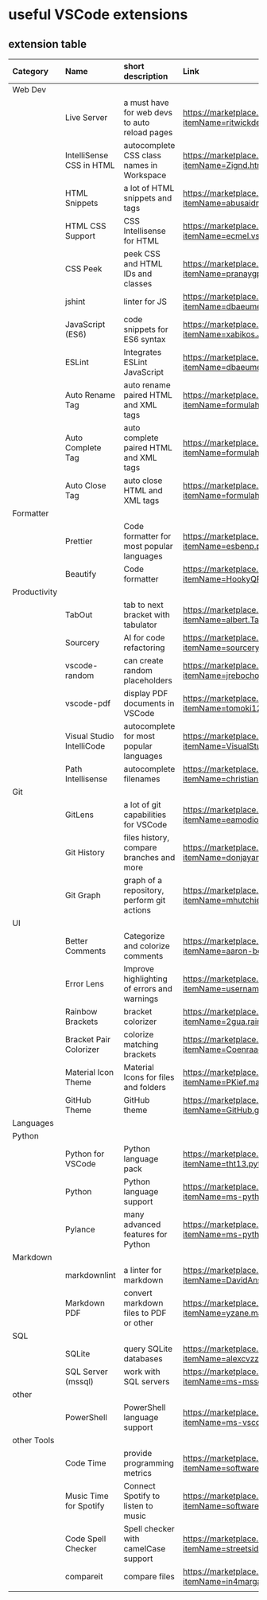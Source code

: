 # useful VSCode extensions

## extension table

| Category          | Name                      | short description                             | Link                                                                                              |
| :---------------- | :------------------------ | :-------------------------------------------- | :------------------------------------------------------------------------------------------------ |
| Web Dev           |                           |                                               |                                                                                                   |
|                   | Live Server               | a must have for web devs to auto reload pages | https://marketplace.visualstudio.com/items?itemName=ritwickdey.LiveServer                         |
|                   | IntelliSense CSS in HTML  | autocomplete CSS class names in Workspace     | https://marketplace.visualstudio.com/items?itemName=Zignd.html-css-class-completion               |
|                   | HTML Snippets             | a lot of HTML snippets and tags               | https://marketplace.visualstudio.com/items?itemName=abusaidm.html-snippets                        |
|                   | HTML CSS Support          | CSS Intellisense for HTML                     | https://marketplace.visualstudio.com/items?itemName=ecmel.vscode-html-css                         |
|                   | CSS Peek                  | peek CSS and HTML IDs and classes             | https://marketplace.visualstudio.com/items?itemName=pranaygp.vscode-css-peek                      |
|                   | jshint                    | linter for JS                                 | https://marketplace.visualstudio.com/items?itemName=dbaeumer.jshint                               |
|                   | JavaScript (ES6)          | code snippets for ES6 syntax                  | https://marketplace.visualstudio.com/items?itemName=xabikos.JavaScriptSnippets                    |
|                   | ESLint                    | Integrates ESLint JavaScript                  | https://marketplace.visualstudio.com/items?itemName=dbaeumer.vscode-eslint                        |
|                   | Auto Rename Tag           | auto rename paired HTML and XML tags          | https://marketplace.visualstudio.com/items?itemName=formulahendry.auto-rename-tag                 |
|                   | Auto Complete Tag         | auto complete paired HTML and XML tags        | https://marketplace.visualstudio.com/items?itemName=formulahendry.auto-complete-tag               |
|                   | Auto Close Tag            | auto close HTML and XML tags                  | https://marketplace.visualstudio.com/items?itemName=formulahendry.auto-close-tag                  |
| Formatter         |                           |                                               |                                                                                                   |
|                   | Prettier                  | Code formatter for  most popular languages    | https://marketplace.visualstudio.com/items?itemName=esbenp.prettier-vscode                        |
|                   | Beautify                  | Code formatter                                | https://marketplace.visualstudio.com/items?itemName=HookyQR.beautify                              |
| Productivity      |                           |                                               |                                                                                                   |
|                   | TabOut                    | tab to next bracket with tabulator            | https://marketplace.visualstudio.com/items?itemName=albert.TabOut                                 |
|                   | Sourcery                  | AI for code refactoring                       | https://marketplace.visualstudio.com/items?itemName=sourcery.sourcery                             |
|                   | vscode-random             | can create random placeholders                | https://marketplace.visualstudio.com/items?itemName=jrebocho.vscode-random                        |
|                   | vscode-pdf                | display PDF documents in VSCode               | https://marketplace.visualstudio.com/items?itemName=tomoki1207.pdf                                |
|                   | Visual Studio IntelliCode | autocomplete for most popular languages       | https://marketplace.visualstudio.com/items?itemName=VisualStudioExptTeam.vscodeintellicode        |
|                   | Path Intellisense         | autocomplete filenames                        | https://marketplace.visualstudio.com/items?itemName=christian-kohler.path-intellisense            |
| Git               |                           |                                               |                                                                                                   |
|                   | GitLens                   | a lot of git capabilities for VSCode          | https://marketplace.visualstudio.com/items?itemName=eamodio.gitlens                               |
|                   | Git History               | files history, compare branches and more      | https://marketplace.visualstudio.com/items?itemName=donjayamanne.githistory                       |
|                   | Git Graph                 | graph of a repository, perform git actions    | https://marketplace.visualstudio.com/items?itemName=mhutchie.git-graph                            |
| UI                |                           |                                               |                                                                                                   |
|                   | Better Comments           | Categorize and colorize comments              | https://marketplace.visualstudio.com/items?itemName=aaron-bond.better-comments                    |
|                   | Error Lens                | Improve highlighting of errors and warnings   | https://marketplace.visualstudio.com/items?itemName=usernamehw.errorlens                          |
|                   | Rainbow Brackets          | bracket colorizer                             | https://marketplace.visualstudio.com/items?itemName=2gua.rainbow-brackets                         |
|                   | Bracket Pair Colorizer    | colorize matching brackets                    | https://marketplace.visualstudio.com/items?itemName=CoenraadS.bracket-pair-colorizer              |
|                   | Material Icon Theme       | Material Icons for files and folders          | https://marketplace.visualstudio.com/items?itemName=PKief.material-icon-theme                     |
|                   | GitHub Theme              | GitHub theme                                  | https://marketplace.visualstudio.com/items?itemName=GitHub.github-vscode-theme                    |
| Languages         |                           |                                               |                                                                                                   |
| Python            |                           |                                               |                                                                                                   |
|                   | Python for VSCode         | Python language pack                          | https://marketplace.visualstudio.com/items?itemName=tht13.python                                  |
|                   | Python                    | Python language support                       | https://marketplace.visualstudio.com/items?itemName=ms-python.python                              |
|                   | Pylance                   | many advanced features for Python             | https://marketplace.visualstudio.com/items?itemName=ms-python.vscode-pylance                      |
| Markdown          |                           |                                               |                                                                                                   |
|                   | markdownlint              | a linter for markdown                         | https://marketplace.visualstudio.com/items?itemName=DavidAnson.vscode-markdownlint                |
|                   | Markdown PDF              | convert markdown files to PDF or other        | https://marketplace.visualstudio.com/items?itemName=yzane.markdown-pdf                            |
| SQL               |                           |                                               |                                                                                                   |
|                   | SQLite                    | query SQLite databases                        | https://marketplace.visualstudio.com/items?itemName=alexcvzz.vscode-sqlite                        |
|                   | SQL Server (mssql)        | work with SQL servers                         | https://marketplace.visualstudio.com/items?itemName=ms-mssql.mssql                                |
| other             |                           |                                               |                                                                                                   |
|                   | PowerShell                | PowerShell language support                   | https://marketplace.visualstudio.com/items?itemName=ms-vscode.PowerShell                          |
| other Tools       |                           |                                               |                                                                                                   |
|                   | Code Time                 | provide programming metrics                   | https://marketplace.visualstudio.com/items?itemName=softwaredotcom.swdc-vscode                    |
|                   | Music Time for Spotify    | Connect Spotify to listen to music            | https://marketplace.visualstudio.com/items?itemName=softwaredotcom.music-time                     |
|                   | Code Spell Checker        | Spell checker with camelCase support          | https://marketplace.visualstudio.com/items?itemName=streetsidesoftware.code-spell-checker         |
|                   | compareit                 | compare files                                 | https://marketplace.visualstudio.com/items?itemName=in4margaret.compareit                         |
|                   |                           |                                               |                                                                                                   |
